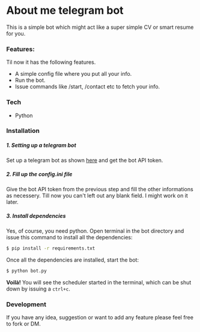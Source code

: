 # About me telegram bot


This is a simple bot which might act like a super simple CV or smart resume for you.

### Features:

Til now it has the following features. 
  - A simple config file where you put all your info.
  - Run the bot.
  - Issue commands like /start, /contact etc to fetch your info. 






### Tech

* Python

### Installation

##### 1. Setting up a telegram bot
Set up a telegram bot as shown [here] and get the bot API token.

##### 2. Fill up the config.ini file 
Give the bot API token from the previous step and fill the other informations as necessery. Till now you can't left out any blank field. I might work on it later.
##### 3. Install dependencies
Yes, of course, you need python. Open terminal in the bot directory and issue this command to install all the dependencies:

```sh
$ pip install -r requirements.txt
```

Once all the dependencies are installed, start the bot:

```sh
$ python bot.py
```

**Voilà!**
You will see the scheduler started in the terminal, which can be shut down by issuing a ```ctrl+c```.


### Development

If you have any idea, suggestion or want to add any feature please feel free to fork or DM.

[here]:<https://core.telegram.org/bots#6-botfather>
